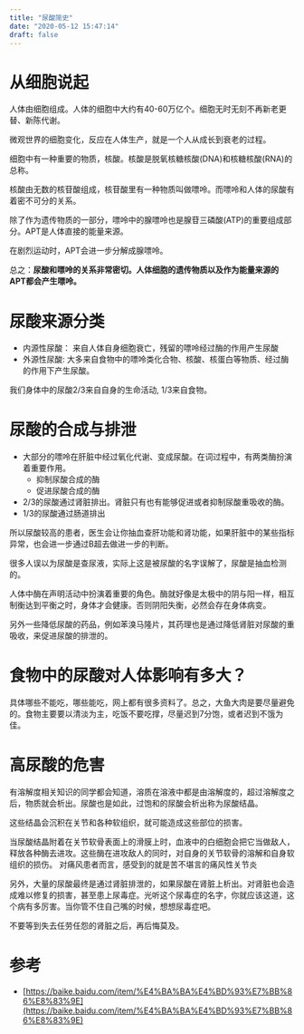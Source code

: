 ```yaml
---
title: "尿酸简史"
date: "2020-05-12 15:47:14"
draft: false
---
```


# 从细胞说起

人体由细胞组成。人体的细胞中大约有40-60万亿个。细胞无时无刻不再新老更替、新陈代谢。

微观世界的细胞变化，反应在人体生产，就是一个人从成长到衰老的过程。

细胞中有一种重要的物质，核酸。核酸是脱氧核糖核酸(DNA)和核糖核酸(RNA)的总称。

核酸由无数的核苷酸组成，核苷酸里有一种物质叫做嘌呤。而嘌呤和人体的尿酸有着密不可分的关系。

除了作为遗传物质的一部分，嘌呤中的腺嘌呤也是腺苷三磷酸(ATP)的重要组成部分。APT是人体直接的能量来源。

在剧烈运动时，APT会进一步分解成腺嘌呤。

总之：**尿酸和嘌呤的关系非常密切。人体细胞的遗传物质以及作为能量来源的APT都会产生嘌呤。**


# 尿酸来源分类

- 内源性尿酸： 来自人体自身细胞衰亡，残留的嘌呤经过酶的作用产生尿酸
- 外源性尿酸: 大多来自食物中的嘌呤类化合物、核酸、核蛋白等物质、经过酶的作用下产生尿酸。

我们身体中的尿酸2/3来自自身的生命活动, 1/3来自食物。



# 尿酸的合成与排泄

- 大部分的嘌呤在肝脏中经过氧化代谢、变成尿酸。在词过程中，有两类酶扮演着重要作用。
   - 抑制尿酸合成的酶
   - 促进尿酸合成的酶
- 2/3的尿酸通过肾脏排出。肾脏只有也有能够促进或者抑制尿酸重吸收的酶。
- 1/3的尿酸通过肠道排出

所以尿酸较高的患者，医生会让你抽血查肝功能和肾功能，如果肝脏中的某些指标异常，也会进一步通过B超去做进一步的判断。

很多人误以为尿酸是查尿液，实际上这是被尿酸的名字误解了，尿酸是抽血检测的。

人体中酶在声明活动中扮演着重要的角色。酶就好像是太极中的阴与阳一样，相互制衡达到平衡之时，身体才会健康。否则阴阳失衡，必然会存在身体病变。

另外一些降低尿酸的药品，例如苯溴马隆片，其药理也是通过降低肾脏对尿酸的重吸收，来促进尿酸的排泄的。

# 食物中的尿酸对人体影响有多大？
具体哪些不能吃，哪些能吃，网上都有很多资料了。总之，大鱼大肉是要尽量避免的。食物主要要以清淡为主，吃饭不要吃撑，尽量迟到7分饱，或者迟到不饿为佳。


# 高尿酸的危害
有溶解度相关知识的同学都会知道，溶质在溶液中都是由溶解度的，超过溶解度之后，物质就会析出。尿酸也是如此，过饱和的尿酸会析出称为尿酸结晶。

这些结晶会沉积在关节和各种软组织，就可能造成这些部位的损害。

当尿酸结晶附着在关节软骨表面上的滑膜上时，血液中的白细胞会把它当做敌人，释放各种酶去进攻。这些酶在进攻敌人的同时，对自身的关节软骨的溶解和自身软组织的损伤。 对痛风患者而言，感受到的就是苦不堪言的痛风性关节炎

另外，大量的尿酸最终是通过肾脏排泄的，如果尿酸在肾脏上析出。对肾脏也会造成难以修复的损害，甚至患上尿毒症。光听这个尿毒症的名字，你就应该这道，这个病有多厉害。当你管不住自己嘴的时候，想想尿毒症吧。

不要等到失去任劳任怨的肾脏之后，再后悔莫及。





# 参考

- [https://baike.baidu.com/item/%E4%BA%BA%E4%BD%93%E7%BB%86%E8%83%9E](https://baike.baidu.com/item/%E4%BA%BA%E4%BD%93%E7%BB%86%E8%83%9E)

